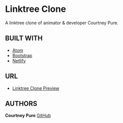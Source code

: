 # Linktree Clone
A linktree clone of animator & developer Courtney Pure.

## BUILT WITH
* [Atom](https://atom.io/)
* [Bootstrap](https://getbootstrap.com/)
* [Netlify](https://app.netlify.com/)

## URL
* [Linktree Clone Preview](https://courtneypurelinktreeclone.netlify.app/)
## AUTHORS
**Courtney Pure** [GitHub](https://github.com/courtneypure)
